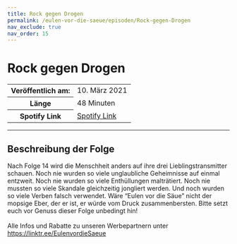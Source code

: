 ```yaml
---
title: Rock gegen Drogen
permalink: /eulen-vor-die-saeue/episoden/Rock-gegen-Drogen
nav_exclude: true
nav_order: 15
---
```


# Rock gegen Drogen
<table class="resp-table dcf-table dcf-table-responsive dcf-table-bordered dcf-table-striped dcf-w-100%">
                    <tbody>
                        <tr>
                            <th scope="row">Veröffentlich am:</th>
                            <td data-label="Veröffentlich am:">10. März 2021</td>
                        </tr>
                        <tr>
                            <th scope="row">Länge </th>
                            <td data-label="Länge ">48 Minuten</td>
                        </tr><tr>
                                <th scope="row">Spotify Link</th>
                                <td data-label="Spotify Link"><a href="https://open.spotify.com/episode/5u5XqEpYEtRJLs23napRSh">Spotify Link</a></td>
                            </tr></tbody>
                </table>

***

## Beschreibung der Folge

<div>
Nach Folge 14 wird die Menschheit anders auf ihre drei Lieblingstransmitter schauen. Noch nie wurden so viele unglaubliche Geheimnisse auf einmal entzweit. Noch nie wurden so viele Enthüllungen malträtiert. Noch nie mussten so viele Skandale gleichzeitig jongliert werden. Und noch wurden so viele Verben falsch verwendet. Wäre “Eulen vor die Säue” nicht der mopsige Eber, der er ist, er würde vom Druck zusammenbersten. Bitte setzt euch vor Genuss dieser Folge unbedingt hin! <br>  <br> Alle Infos und Rabatte zu unseren Werbepartnern unter <a href="https://linktr.ee/EulenvordieSaeue">https://linktr.ee/EulenvordieSaeue</a>  
</div>

